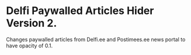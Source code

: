 # Delfi Paywalled Articles Hider Version 2.

Changes paywalled articles from Delfi.ee and Postimees.ee news portal to have opacity of 0.1.